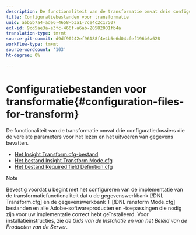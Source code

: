 ```yaml
---
description: De functionaliteit van de transformatie omvat drie configuratiedossiers die de vereiste parameters voor het lezen en het uitvoeren van gegevens bevatten.
title: Configuratiebestanden voor transformatie
uuid: abb5b7a4-ade6-4658-b3a1-7ce4c2c17507
exl-id: 9cd5ae3a-e3fc-466f-a6ab-20582001fb4a
translation-type: tm+mt
source-git-commit: d9df90242ef96188f4e4b5e6d04cfef196b0a628
workflow-type: tm+mt
source-wordcount: '103'
ht-degree: 0%

---
```


# Configuratiebestanden voor transformatie{#configuration-files-for-transform}

De functionaliteit van de transformatie omvat drie configuratiedossiers die de vereiste parameters voor het lezen en het uitvoeren van gegevens bevatten.

* [Het Insight Transform.cfg-bestand](../../../../home/c-dataset-const-proc/c-transf-func/c-config-files-transf/t-ins-transf-file/t-ins-transf-file.md#task-857fc535ccdb4c39b763179efa4b0f13)
* [Het bestand Insight Transform Mode.cfg](../../../../home/c-dataset-const-proc/c-transf-func/c-config-files-transf/t-transf-mode-file.md#task-816c4723c08541898cd3449474dee3df)
* [Het bestand Required field Definition.cfg](../../../../home/c-dataset-const-proc/c-transf-func/c-config-files-transf/c-req-field-def-file.md#concept-3697c777c09049ccac0354962e7bb64c)

>[!NOTE]
>
>Bevestig voordat u begint met het configureren van de implementatie van de transformatiefunctionaliteit dat u de gegevenswerkbank [!DNL Transform.cfg] en de gegevenswerkbank T [!DNL ransform Mode.cfg] bestanden en alle Adobe-softwareproducten en -toepassingen die nodig zijn voor uw implementatie correct hebt geïnstalleerd. Voor installatieinstructies, zie *de Gids van de Installatie en van het Beleid van de Producten van de Server*.
